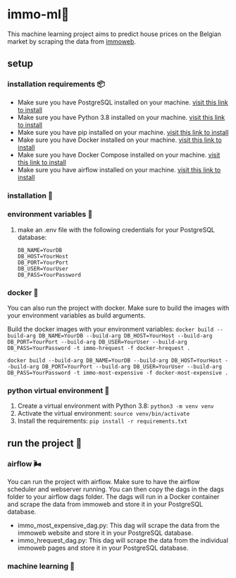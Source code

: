 # immo-ml🏡

This machine learning project aims to predict house prices on the Belgian market by scraping the data from [immoweb](https://www.immoweb.be/).

## setup

### installation requirements 📦

- Make sure you have PostgreSQL installed on your machine. [visit this link to install](https://www.postgresql.org/docs/current/tutorial-install.html)
- Make sure you have Python 3.8 installed on your machine. [visit this link to install](https://www.python.org/downloads/)
- Make sure you have pip installed on your machine. [visit this link to install](https://pip.pypa.io/en/stable/installing/)
- Make sure you have Docker installed on your machine. [visit this link to install](https://docs.docker.com/get-docker/)
- Make sure you have Docker Compose installed on your machine. [visit this link to install](https://docs.docker.com/compose/install/)
- Make sure you have airflow installed on your machine. [visit this link to install](https://airflow.apache.org/docs/apache-airflow/stable/start/local.html)

### installation 🚀

### environment variables 🔑

1. make an .env file with the following credentials for your PostgreSQL database:

   ```
   DB_NAME=YourDB
   DB_HOST=YourHost
   DB_PORT=YourPort
   DB_USER=YourUser
   DB_PASS=YourPassword
   ```

### docker 🐋

You can also run the project with docker. Make sure to build the images with your environment variables as build arguments.

Build the docker images with your environment variables:
`docker build --build-arg DB_NAME=YourDB --build-arg DB_HOST=YourHost --build-arg DB_PORT=YourPort --build-arg DB_USER=YourUser --build-arg DB_PASS=YourPassword -t immo-hrequest -f docker-hrequest .`

`docker build --build-arg DB_NAME=YourDB --build-arg DB_HOST=YourHost --build-arg DB_PORT=YourPort --build-arg DB_USER=YourUser --build-arg DB_PASS=YourPassword -t immo-most-expensive -f docker-most-expensive .`

### python virtual environment 🐍

1. Create a virtual environment with Python 3.8:
   `python3 -m venv venv`
2. Activate the virtual environment:
   `source venv/bin/activate`
3. Install the requirements:
   `pip install -r requirements.txt`

## run the project 🚀

### airflow 🌬️

You can run the project with airflow. Make sure to have the airflow scheduler and webserver running. You can then copy the dags in the dags folder to your airflow dags folder. The dags will run in a Docker container and scrape the data from immoweb and store it in your PostgreSQL database.

- immo_most_expensive_dag.py: This dag will scrape the data from the immoweb website and store it in your PostgreSQL database.
- immo_hrequest_dag.py: This dag will scrape the data from the individual immoweb pages and store it in your PostgreSQL database.

### machine learning 🤖

